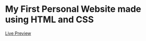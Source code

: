 # My First Personal Website made using HTML and CSS

[Live Preview](https://aimndz.github.io/personal-website-v1/)
